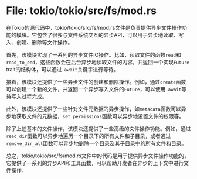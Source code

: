 # File: tokio/tokio/src/fs/mod.rs

在Tokio的源代码中，tokio/tokio/src/fs/mod.rs文件是负责提供异步文件操作功能的模块。它包含了很多与文件系统交互的异步API，可以用于异步地读取、写入、创建、删除等文件操作。

首先，该模块实现了一系列的异步文件IO操作。比如，读取文件的函数`read`和`read_to_end`，这些函数会在后台异步地读取文件的内容，并返回一个实现`Future` trait的结构体，可以通过`.await`关键字进行等待。

接着，该模块还提供了一些异步文件的创建和删除操作。例如，通过`create`函数可以创建一个新的文件，并返回一个异步写入文件的`Future`，可以使用`.await`等待写入过程完成。

此外，该模块还提供了一些针对文件元数据的异步操作，如`metadata`函数可以异步地获取文件的元数据，`set_permissions`函数可以异步地设置文件的权限等。

除了上述基本的文件操作，该模块还提供了一些高级的文件操作功能。例如，通过`read_dir`函数可以异步地遍历一个目录下的所有文件和子目录，或者通过`remove_dir_all`函数可以异步地删除一个目录及其子目录中的所有文件和目录。

总之，tokio/tokio/src/fs/mod.rs文件中的代码是用于提供异步文件操作功能的，它提供了一系列的异步API和工具函数，可以帮助开发者在异步的上下文中进行文件操作。

